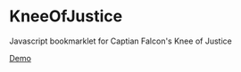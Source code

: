 KneeOfJustice
=============

Javascript bookmarklet for Captian Falcon's Knee of Justice

[Demo](http://glenwatson.github.com/KneeOfJustice)